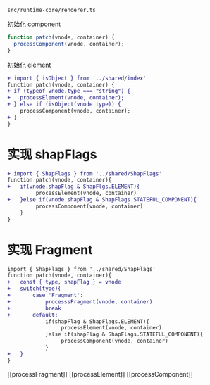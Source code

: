 `src/runtime-core/renderer.ts`

初始化 component
```ts
function patch(vnode, container) {
  processComponent(vnode, container);
}
```

初始化 element
```diff
+ import { isObject } from '../shared/index'
function patch(vnode, container) {
+ if (typeof vnode.type === "string") {
+   processElement(vnode, container);
+ } else if (isObject(vnode.type)) {
    processComponent(vnode, container);
+ }
}
```

# 实现 shapFlags

```diff
+ import { ShapFlags } from '../shared/ShapFlags'
function patch(vnode, container){
+	if(vnode.shapFlag & ShapFlgs.ELEMENT){
		 processElement(vnode, container)
+	}else if(vnode.shapFlag & ShapFlags.STATEFUL_COMPONENT){
		 processComponent(vnode, container)
	}
}
```

# 实现 Fragment

```diff
import { ShapFlags } from '../shared/ShapFlags'
function patch(vnode, container){
+	const { type, shapFlag } = vnode
+	switch(type){
+		case 'Fragment':
+			processsFragment(vnode, container)
+			break
+		default:
			if(shapFlag & ShapFlags.ELEMENT){
				 processElement(vnode, container)
			}else if(shapFlag & ShapFlags.STATEFUL_COMPONENT){
				 processComponent(vnode, container)
			}
+	}
}
```

[[processFragment]]
[[processElement]]
[[processComponent]]